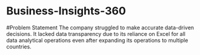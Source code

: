 # Business-Insights-360

#Problem Statement 
The company struggled to make accurate data-driven decisions. It lacked data transparency due to its reliance on Excel for all data analytical operations even after expanding its operations to multiple countries.





